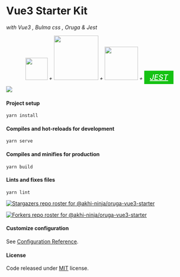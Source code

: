 # Vue3 Starter Kit 
<p><i>with Vue3 , Bulma css , Oruga & Jest </i></p>
<p align="center">
      <i>
       <a href="https://v3.vuejs.org/" target="_blank"><img width="60" src="https://v3.vuejs.org/logo.png" /></a> +
      <a href="https://bulma.io" target="_blank"><img width="120" src="https://bulma.io/images/bulma-logo.png" /></a>
       + 
       <a href="https://oruga.io" target="_blank"><img width="90" src="https://raw.githubusercontent.com/oruga-ui/theme-bulma/master/public/logo.svg" /></a> 
       +
       <a href="https://jestjs.io/" style="background-color: #15c213;
    color: #fff;
    font-size: 20px;
    font-weight: 500;
    line-height: 20px;
    padding: 6px 15px;" target="_blank">JEST</a>
       </i>
</p>

<p align="center">



   <a style="display:inline-block;float:left;" href="https://awesome.re"> <img src="https://awesome.re/badge-flat.svg"/></a>
</p>

</br>

#### Project setup
```
yarn install
```

#### Compiles and hot-reloads for development
```
yarn serve
```

#### Compiles and minifies for production
```
yarn build
```

#### Lints and fixes files
```
yarn lint
```
[![Stargazers repo roster for @akhi-ninja/oruga-vue3-starter](https://reporoster.com/stars/akhi-ninja/oruga-vue3-starter)](https://github.com/akhi-ninja/oruga-vue3-starter/stargazers)


[![Forkers repo roster for @akhi-ninja/oruga-vue3-starter](https://reporoster.com/forks/akhi-ninja/oruga-vue3-starter)](https://github.com/akhi-ninja/oruga-vue3-starter/network/members)

#### Customize configuration
See [Configuration Reference](https://cli.vuejs.org/config/).

#### License

Code released under [MIT](https://github.com/akhi-ninja/oruga-vue3-starter/blob/master/LICENSE.md) license.

